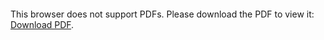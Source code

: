 <object data="https://github.com/nicholasnloehrke/resume/blob/main/resume.pdf" type="application/pdf" width="700px" height="700px">
    <embed src="https://github.com/nicholasnloehrke/resume/blob/main/resume.pdf">
        <p>This browser does not support PDFs. Please download the PDF to view it: <a href="https://github.com/nicholasnloehrke/resume/blob/main/resume.pdf">Download PDF</a>.</p>
    </embed>
</object>
